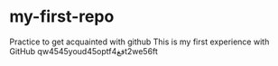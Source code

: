 # my-first-repo
Practice to get acquainted with github
This is my first experience with GitHub
qw4545youd45optfفغ4t2we56ft
